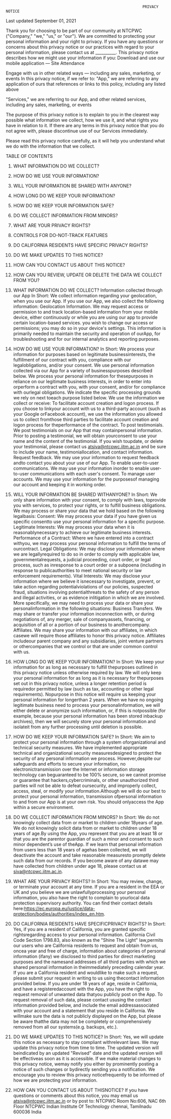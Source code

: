                                                                 PRIVACY NOTICE
 
Last updated September 01, 2021 

Thank you for choosing to be part of our community at NTCPWC ("Company," "we," "us," or "our"). We are committed to protecting your personal information and your right to privacy. If you have any questions or concerns about this privacy notice or our practices with regard to your personal information, please contact us at __________. This privacy notice describes how we might use your information if you: 
Download and use our mobile application — Site Attendance 

Engage with us in other related ways ― including any sales, marketing, or events 
In this privacy notice, if we refer to: 
"App," we are referring to any application of ours that references or links to this policy, including any listed above 

"Services," we are referring to our App, and other related services, including any sales, marketing, or events 

The purpose of this privacy notice is to explain to you in the clearest way possible what information we collect, how we use it, and what rights you have in relation to it. If there are any terms in this privacy notice that you do not agree with, please discontinue use of our Services immediately. 

Please read this privacy notice carefully, as it will help you understand what we do with the information that we collect. 

TABLE OF CONTENTS 
1. WHAT INFORMATION DO WE COLLECT? 
2. HOW DO WE USE YOUR INFORMATION? 
3. WILL YOUR INFORMATION BE SHARED WITH ANYONE? 
4. HOW LONG DO WE KEEP YOUR INFORMATION? 
5. HOW DO WE KEEP YOUR INFORMATION SAFE? 
6. DO WE COLLECT INFORMATION FROM MINORS? 
7. WHAT ARE YOUR PRIVACY RIGHTS? 
8. CONTROLS FOR DO-NOT-TRACK FEATURES 
9. DO CALIFORNIA RESIDENTS HAVE SPECIFIC PRIVACY RIGHTS? 
10. DO WE MAKE UPDATES TO THIS NOTICE? 
11. HOW CAN YOU CONTACT US ABOUT THIS NOTICE? 
12. HOW CAN YOU REVIEW, UPDATE OR DELETE THE DATA WE COLLECT FROM YOU? 

1. WHAT INFORMATION DO WE COLLECT? 
Information collected through our App 
In Short: We collect information regarding your geolocation, when you use our App. 
If you use our App, we also collect the following information: 
Geolocation Information. We may request access or permission to and track location-based information from your mobile device, either continuously or while you are using our app 
to provide certain location-based services. you wish to change our access or permissions; you may do so in your device's settings.
This information is primarily needed to maintain the security and operation of ourApp, for troubleshooting and for our internal analytics and reporting purposes.

2. HOW DO WE USE YOUR INFORMATION?
In Short: We process your information for purposes based on legitimate businessinterests, the fulfillment of our contract with you, compliance with our legalobligations, and/or your consent.
We use personal information collected via our App for a variety of businesspurposes described below. We process your personal information for thesepurposes in reliance on our legitimate business interests, in order to enter into orperform a contract with you, with your consent, and/or for compliance with ourlegal obligations. We indicate the specific processing grounds we rely on next toeach purpose listed below.
We use the information we collect or receive:
To facilitate account creation and logon process. If you choose to linkyour account with us to a third-party account (such as your Google orFacebook account), we use the information you allowed us to collect fromthose third parties to facilitate account creation and logon process for theperformance of the contract.
To post testimonials. We post testimonials on our App that may containpersonal information. Prior to posting a testimonial, we will obtain yourconsent to use your name and the content of the testimonial. If you wish toupdate, or delete your testimonial, please contact us atsiva@ntcpwc.iitm.ac.in and be sure to include your name, testimoniallocation, and contact information.
Request feedback. We may use your information to request feedback andto contact you about your use of our App.
To enable user-to-user communications. We may use your information inorder to enable user-to-user communications with each user's consent.
To manage user accounts. We may use your information for the purposesof managing our account and keeping it in working order.


3. WILL YOUR INFORMATION BE SHARED WITHANYONE?
In Short: We only share information with your consent, to comply with laws, toprovide you with services, to protect your rights, or to fulfill business obligations.
We may process or share your data that we hold based on the following legalbasis:
Consent: We may process your data if you have given us specific consentto use your personal information for a specific purpose.
Legitimate Interests: We may process your data when it is reasonablynecessary to achieve our legitimate business interests.
Performance of a Contract: Where we have entered into a contract withyou, we may process your personal information to fulfill the terms of ourcontract.
Legal Obligations: We may disclose your information where we are legallyrequired to do so in order to comply with applicable law, governmentalrequests, a judicial proceeding, court order, or legal process, such as inresponse to a court order or a subpoena (including in response to publicauthorities to meet national security or law enforcement requirements).
Vital Interests: We may disclose your information where we believe it isnecessary to investigate, prevent, or take action regarding potentialviolations of our policies, suspected fraud, situations involving potentialthreats to the safety of any person and illegal activities, or as evidence inlitigation in which we are involved. More specifically, we may need to process your data or share your personalinformation in the following situations:
Business Transfers. We may share or transfer your information inconnection with, or during negotiations of, any merger, sale of companyassets, financing, or acquisition of all or a portion of our business to anothercompany.
Affiliates. We may share your information with our affiliates, in which casewe will require those affiliates to honor this privacy notice. Affiliates includeour parent company and any subsidiaries, joint venture partners or othercompanies that we control or that are under common control with us.


4. HOW LONG DO WE KEEP YOUR INFORMATION?
In Short: We keep your information for as long as necessary to fulfill thepurposes outlined in this privacy notice unless otherwise required by law.
We will only keep your personal information for as long as it is necessary for thepurposes set out in this privacy notice, unless a longer retention period is requiredor permitted by law (such as tax, accounting or other legal requirements). Nopurpose in this notice will require us keeping your personal information for longerthan 2 years.
When we have no ongoing legitimate business need to process your personalinformation, we will either delete or anonymize such information, or, if this is notpossible (for example, because your personal information has been stored inbackup archives), then we will securely store your personal information and isolateit from any further processing until deletion is possible.

5. HOW DO WE KEEP YOUR INFORMATION SAFE?
In Short: We aim to protect your personal information through a system oforganizational and technical security measures.
We have implemented appropriate technical and organizational security measuresdesigned to protect the security of any personal information we process. However,despite our safeguards and efforts to secure your information, no electronictransmission over the Internet or information storage technology can beguaranteed to be 100% secure, so we cannot promise or guarantee that hackers,cybercriminals, or other unauthorized third parties will not be able to defeat oursecurity, and improperly collect, access, steal, or modify your information.Although we will do our best to protect your personal information, transmission ofpersonal information to and from our App is at your own risk. You should onlyaccess the App within a secure environment.


6. DO WE COLLECT INFORMATION FROM MINORS?
In Short: We do not knowingly collect data from or market to children under 18years of age.
We do not knowingly solicit data from or market to children under 18 years of age.By using the App, you represent that you are at least 18 or that you are the parentor guardian of such a minor and consent to such minor dependent’s use of theApp. If we learn that personal information from users less than 18 years of agehas been collected, we will deactivate the account and take reasonable measuresto promptly delete such data from our records. If you become aware of any datawe may have collected from children under age 18, please contact us at siva@ntcpwc.iitm.ac.in.

7. WHAT ARE YOUR PRIVACY RIGHTS?
In Short: You may review, change, or terminate your account at any time. 
If you are a resident in the EEA or UK and you believe we are unlawfullyprocessing your personal information, you also have the right to complain to yourlocal data protection supervisory authority. You can find their contact details here:https://ec.europa.eu/justice/data-protection/bodies/authorities/index_en.htm.

9. DO CALIFORNIA RESIDENTS HAVE SPECIFICPRIVACY RIGHTS?
In Short: Yes, if you are a resident of California, you are granted specific rightsregarding access to your personal information.
California Civil Code Section 1798.83, also known as the "Shine The Light" law,permits our users who are California residents to request and obtain from us, oncea year and free of charge, information about categories of personal information (ifany) we disclosed to third parties for direct marketing purposes and the namesand addresses of all third parties with which we shared personal information in theimmediately preceding calendar year. If you are a California resident and wouldlike to make such a request, please submit your request in writing to us using thecontact information provided below.
If you are under 18 years of age, reside in California, and have a registeredaccount with the App, you have the right to request removal of unwanted data thatyou publicly post on the App. To request removal of such data, please contact ususing the contact information provided below, and include the email addressassociated with your account and a statement that you reside in California. We willmake sure the data is not publicly displayed on the App, but please be aware thatthe data may not be completely or comprehensively removed from all our systems(e.g. backups, etc.).

10. DO WE MAKE UPDATES TO THIS NOTICE? 
In Short: Yes, we will update this notice as necessary to stay compliant withrelevant laws.
We may update this privacy notice from time to time. The updated version will beindicated by an updated "Revised" date and the updated version will be effectiveas soon as it is accessible. If we make material changes to this privacy notice, wemay notify you either by prominently posting a notice of such changes or bydirectly sending you a notification. We encourage you to review this privacy noticefrequently to be informed of how we are protecting your information.

11. HOW CAN YOU CONTACT US ABOUT THISNOTICE? 
If you have questions or comments about this notice, you may email us atsiva@ntcpwc.iitm.ac.in or by post to:
NTCPWC
Room No:606, NAC 6th Floor NTCPWC
Indian Institute Of Technology
chennai, Tamilnadu 600036
India
